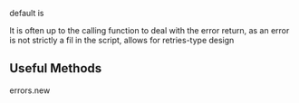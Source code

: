 default is <nil>

It is often up to the calling function to deal with the error return, as an error is not strictly a fil in the script, allows for retries-type design

## Useful Methods
errors.new
